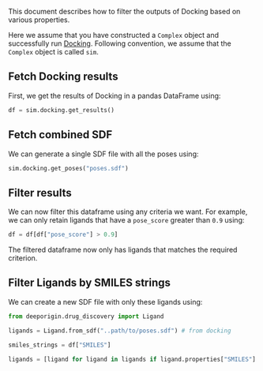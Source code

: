 This document describes how to filter the outputs of Docking based on various properties. 

Here we assume that you have constructed a `Complex` object and successfully run [Docking](../tutorial/docking.md). 
Following convention, we assume that the `Complex` object is called `sim`.

## Fetch Docking results

First, we get the results of Docking in a pandas DataFrame using:

```python notest
df = sim.docking.get_results()
```
## Fetch combined SDF

We can generate a single SDF file with all the poses using:

```python notest
sim.docking.get_poses("poses.sdf")
```

## Filter results   

We can now filter this dataframe using any criteria we want. For example, we can only retain ligands that have a `pose_score` greater than `0.9` using:

```python notest
df = df[df["pose_score"] > 0.9]
```

The filtered dataframe now only has ligands that matches the required criterion. 



## Filter Ligands by SMILES strings

We can create a new SDF file with only these ligands using:

```python notest
from deeporigin.drug_discovery import Ligand

ligands = Ligand.from_sdf("..path/to/poses.sdf") # from docking 

smiles_strings = df["SMILES"]

ligands = [ligand for ligand in ligands if ligand.properties["SMILES"] in smiles_strings]
```
